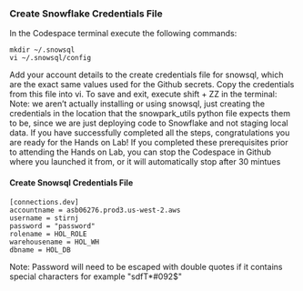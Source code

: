 ### Create Snowflake Credentials File
In the Codespace terminal execute the following commands:
```
mkdir ~/.snowsql
vi ~/.snowsql/config
```

Add your account details to the create credentials file for snowsql, which are the exact same values used for the Github secrets. Copy the credentials from this file into vi. To save and exit, execute shift + ZZ in the terminal:
Note: we aren’t actually installing or using snowsql, just creating the credentials in the location that the snowpark_utils python file expects them to be, since we are just deploying code to Snowflake and not staging local data.
If you have successfully completed all the steps, congratulations you are ready for the Hands on Lab! If you completed these prerequisites prior to attending the Hands on Lab, you can stop the Codespace in Github where you launched it from, or it will automatically stop after 30 mintues

#### Create Snowsql Credentials File
```
[connections.dev]
accountname = asb06276.prod3.us-west-2.aws
username = stirnj
password = "password"
rolename = HOL_ROLE
warehousename = HOL_WH
dbname = HOL_DB
```

Note: Password will need to be escaped with double quotes if it contains special characters for example "sdfT*#092$"
